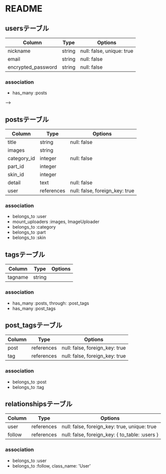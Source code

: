 # README

## usersテーブル
| Column             | Type   | Options                   |
| ------------------ | ------ | ------------------------- |
| nickname           | string | null: false, unique: true |
| email              | string | null: false               |
| encrypted_password | string | null: false               |

### association
- has_many :posts
<!-- - has_many :comments
- has_many :favorites
- has_many :relationships
- has_many :followings, through: :relationships, source: :follow
- has_many :reverse_of_relationships, class_name: 'Relationship', foreign_key: 'follow_id'
- has_many :followers, through: :reverse_of_relationships, source: :user --> -->




## postsテーブル
| Column             | Type       | Options                        |
| ------------------ | ---------- | ------------------------------ |
| title              | string     | null: false                    |
| images             | string     |                                |
| category_id        | integer    | null: false                    |
| part_id            | integer    |                                |
| skin_id            | integer    |                                |
| detail             | text       | null: false                    |
| user               | references | null: false, foreign_key: true |

### association
- belongs_to :user
- mount_uploaders :images, ImageUploader
- belongs_to :category
- belongs_to :part
- belongs_to :skin
<!-- - has_many   :favorites
- has_many   :comments
- has_many   :tags, through: :post_tags
- has_many   :post_tags
- has_many   :favorites -->




<!-- ## commentsテーブル
| Column             | Type       | Options                        |
| ------------------ | ---------- | ------------------------------ |
| content            | text       | null: false                    |
| post               | references | null: false, foreign_key: true |
| user               | references | null: false, foreign_key: true |

### association
- belongs_to :user
- belongs_to :post -->


## tagsテーブル
| Column             | Type       | Options                         |
| ------------------ | ---------- | ------------------------------- |
| tagname            | string     |                                 |

### association
- has_many   :posts, through: :post_tags
- has_many   :post_tags


## post_tagsテーブル
| Column             | Type       | Options                         |
| ------------------ | ---------- | ------------------------------- |
| post               | references | null: false, foreign_key: true  |
| tag                | references | null: false, foreign_key: true  |

### association
- belongs_to :post
- belongs_to :tag 



<!-- ## favoritesテーブル
| Column             | Type       | Options                        |
| ------------------ | ---------- | ------------------------------ |
| user               | references | null: false, foreign_key: true |
| post               | references | null: false, foreign_key: true |

### association
- belongs_to :user
- belongs_to :post -->



## relationshipsテーブル
| Column             | Type          | Options                                        
| ------------------ | ------------- | ---------------------------------------------- 
| user               | references    | null: false, foreign_key: true, unique: true   
| follow             | references    | null: false, foreign_key: { to_table: :users } 

### association
- belongs_to :user
- belongs_to :follow, class_name: 'User' 
